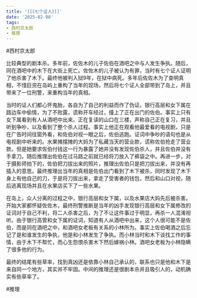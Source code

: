 ```yaml
---
title: '[[《七个证人》]]'
date: '2025-02-08'
tags:
- 西村京太郎
- 推理
---
```

#西村京太郎

比较典型的剧本杀。多年前，佐佐木的儿子佐伯在酒吧之中与人发生争执。随后，同在酒吧中的木下在大街上死亡。佐佐木的儿子被认为有罪，当时有七个证人证明了他杀害了木下。最终他被判入狱9年，在狱中病死。多年后佐佐木为了查明真相，不惜巨资在岛屿上重构了当年的现场，然后将七个证人全部带到了岛上，并且带来了一位刑警，来重构当年的真相。

当时的证人们都心怀鬼胎，各自为了自己的利益而作了伪证。银行高层和女下属在路边车中偷情，为了不败露，谎称开车经过，撞上了正在出门的佐伯。事实上只有女下属看到有人从酒吧中出来。正在复读的山口在三楼，声称自己正在复习，并且听到争吵，以及看到了整个杀人过程。事实上他正在观看他最爱看的电视剧，只是在广告时间往窗外看，和佐伯对视一眼之后，佐伯逃跑。证词中争吵的语句也是从电视剧中听来的。水果摊摆摊的大妈为了私藏当天的营业款，谎称佐伯抢走了营业款。但是她要求佐伯付钱这一行为暴露了她并没有发现佐伯杀人，并且佐伯并没有手拿刀。随后推理出佐伯在过马路之前就已经将刀放入了裤袋之中。再进一步，对于摄影师拍下的，佐伯把刀拔出来的照片，推理出佐伯只是把刀拔出来，并没有再插入的意思。最终推理出当年的真相是佐伯出门看到了木下被杀，同时发现了木下身上有他自己的刀，于是将刀拔出来，拿走了受害者的钱包，然后和山口对视，随后逃离现场并且在水果店买下了一些水果。

在岛上，众人分离的过程之中，银行高层和女下属，以及水果店大妈先后被杀害。开始大家都怀疑佐佐木，最终刑警推断是当年的凶手发现银行高层和女下属修改的证词对于自己不利，将二人杀害之后，为了不让这件事过于明显，再杀一人混淆视听。由于银行高管和女下属的证词，知道有人从酒吧中出来，这个人很可能不是佐伯，而是同在酒吧之中，和酒吧女老板有关系的小林所为。事实上佐伯喝酒之后忘记了是和谁发生的争执，他是和小林发生了争执。而小林当时和木下谈找工作的事情，由于木下不帮忙，而心生怨恨杀害木下然后嫁祸小林。酒吧女老板为小林隐瞒了很多他的行为。

最终的结尾有些草率，找到真凶还是依靠小林自己承认的，联系也只是他和木下是来自同一个地方，其实并不牢固。中间的推理还是很剧本杀并且吸引人的，动机确实有些草率了。

#推理
